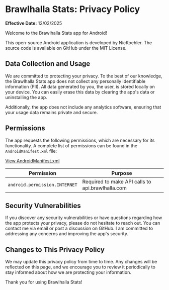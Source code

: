 # Brawlhalla Stats: Privacy Policy

**Effective Date:** 12/02/2025

Welcome to the Brawlhalla Stats app for Android!

This open-source Android application is developed by NicKoehler.
The source code is available on GitHub under the MIT License.

## Data Collection and Usage

We are committed to protecting your privacy. To the best of our knowledge, the Brawlhalla Stats app
does not collect any personally identifiable information (PII). All data generated by you, the user,
is stored locally on your device. You can easily erase this data by clearing the app's data or
uninstalling the app.

Additionally, the app does not include any analytics software, ensuring that your usage data remains
private and secure.

## Permissions

The app requests the following permissions, which are necessary for its functionality. A complete
list of permissions can be found in the `AndroidManifest.xml` file:

[View AndroidManifest.xml](https://raw.githubusercontent.com/NicKoehler/Brawlhalla-Stats/refs/heads/main/app/src/main/AndroidManifest.xml)

|          Permission           | Purpose                                          |
|:-----------------------------:|--------------------------------------------------|
| `android.permission.INTERNET` | Required to make API calls to api.brawlhalla.com |

## Security Vulnerabilities

If you discover any security vulnerabilities or have questions regarding how the app protects your
privacy, please do not hesitate to reach out. You can contact me via email or post a discussion on
GitHub. I am committed to addressing any concerns and improving the app's security.

## Changes to This Privacy Policy

We may update this privacy policy from time to time. Any changes will be reflected on this page, and
we encourage you to review it periodically to stay informed about how we are protecting your
information.

Thank you for using Brawlhalla Stats!
